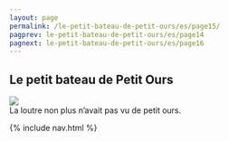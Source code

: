 ```yaml
---
layout: page
permalink: /le-petit-bateau-de-petit-ours/es/page15/
pagprev: le-petit-bateau-de-petit-ours/es/page14
pagnext: le-petit-bateau-de-petit-ours/es/page16
---
```


## Le petit bateau de Petit Ours

<img src="{{ site.baseurl }}/img/le-petit-bateau-de-petit-ours/page15.jpg"/>

<div class="childbook-text">
La loutre non plus n’avait pas vu de petit ours.
</div>

{% include nav.html %}
